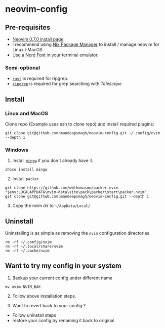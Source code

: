 # neovim-config

## Pre-requisites

- [Neovim 0.7.0 install page](https://github.com/neovim/neovim/releases/tag/v0.7.0)
- I recommend using [Nix Package Manager](https://nixos.org/download.html) to install / manage neovim for Linux / MacOS
- [Use a Nerd Font](https://www.nerdfonts.com/) in your terminal emulator.

### Semi-optional 

- [`rust`](https://www.rust-lang.org/tools/install) is required for ripgrep.
- [`ripgrep`](https://github.com/BurntSushi/ripgrep) is required for grep searching with _Telescope_

## Install

### Linux and MacOS
Clone repo (Example uses ssh to clone repo) and install required plugins:

```shell
git clone git@github.com:mandeepsmagh/neovim-config.git ~/.config/nvim --depth 1
```

### Windows

1. Install [`mingw`](http://mingw-w64.org/doku.php) if you don't already have it.

```shell
choco install mingw
```

2. Install `packer`

```shell
git clone https://github.com/wbthomason/packer.nvim "$env:LOCALAPPDATA\nvim-data\site\pack\packer\start\packer.nvim"
git clone git@github.com:mandeepsmagh/neovim-config.git --depth 1
```

3. Copy the nvim dir to `~/AppData/Local/`

## Uninstall

Uninstalling is as simple as removing the `nvim` configuration directories.

```shell
rm -rf ~/.config/nvim
rm -rf ~/.local/share/nvim
rm -rf ~/.cache/nvim
```

## Want to try my config in your system

1. Backup your current config under different name

```shell
mv nvim NVIM_BAK
```

2. Follow above installation steps.

3. Want to revert back to your config ?
- Follow uninstall steps
- restore your config by renaming it back to original



